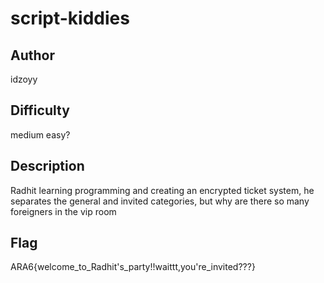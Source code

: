 # script-kiddies

## Author

idzoyy

## Difficulty

medium easy?

## Description

Radhit learning programming and creating an encrypted ticket system, he separates the general and invited categories, but why are there so many foreigners in the vip room

## Flag

ARA6{welcome_to_Radhit's_party!!waittt,you're_invited???}

